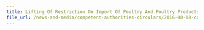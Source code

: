 ```yaml
---
title: Lifting Of Restriction On Import Of Poultry And Poultry Products From Germany 
file_url: /news-and-media/competent-authorities-circulars/2016-08-08-ca.pdf
---
```

